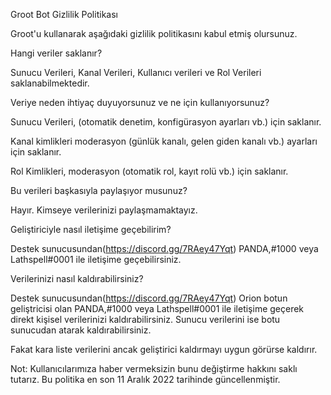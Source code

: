 Groot Bot Gizlilik Politikası

Groot'u kullanarak aşağıdaki gizlilik politikasını kabul etmiş olursunuz.


Hangi veriler saklanır?

Sunucu Verileri, Kanal Verileri, Kullanıcı verileri ve Rol Verileri saklanabilmektedir.

Veriye neden ihtiyaç duyuyorsunuz ve ne için kullanıyorsunuz?

Sunucu Verileri, (otomatik denetim, konfigürasyon ayarları vb.) için saklanır.

Kanal kimlikleri moderasyon (günlük kanalı, gelen giden kanalı vb.) ayarları için saklanır.

Rol Kimlikleri, moderasyon (otomatik rol, kayıt rolü vb.) için saklanır.

Bu verileri başkasıyla paylaşıyor musunuz?

Hayır. Kimseye verilerinizi paylaşmamaktayız.

Geliştiriciyle nasıl iletişime geçebilirim?

Destek sunucusundan(https://discord.gg/7RAey47Yqt) PANDA,#1000 veya Lathspell#0001 ile iletişime geçebilirsiniz.

Verilerinizi nasıl kaldırabilirsiniz?

Destek sunucusundan(https://discord.gg/7RAey47Yqt) Orion botun geliştricisi olan PANDA,#1000 veya Lathspell#0001 ile iletişime geçerek direkt kişisel verilerinizi kaldırabilirsiniz. Sunucu verilerini ise botu sunucudan atarak kaldırabilirsiniz.

Fakat kara liste verilerini ancak geliştirici kaldırmayı uygun görürse kaldırır.

Not: Kullanıcılarımıza haber vermeksizin bunu değiştirme hakkını saklı tutarız. Bu politika en son 11 Aralık 2022 tarihinde güncellenmiştir.
